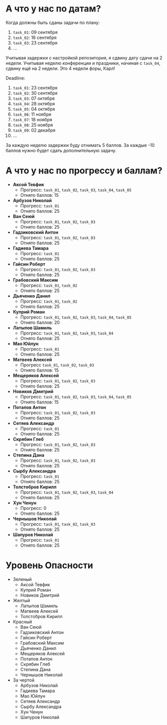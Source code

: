 # А что у нас по датам?

Когда должны быть сданы задачи по плану:
1. `task_01`: 09 сентября
1. `task_02`: 16 сентября
1. `task_03`: 23 сентября
1. ...

Учитывая задержки с настройкой репозитория, я сдвину дату сдачи на 2 недели.
Учитывая неделю конференции и праздники, начиная с `task_04`, сдвину ещё на 2 недели.
Это 4 недели форы, Карл!

Deadline:
1. `task_01`: 23 сентября
1. `task_02`: 30 сентября
1. `task_03`: 07 октября
1. `task_04`: 28 октября
1. `task_05`: 04 октября
1. `task_06`: 11 ноября
1. `task_07`: 18 ноября
1. `task_08`: 25 ноября
1. `task_09`: 02 декабря
1. ...

За каждую неделю задержки буду отнимать 5 баллов.
За каждые -10 баллов нужно будет сдать дополнительную задачу.

# А что у нас по прогрессу и баллам?

- **Аксой Тевфик**
  - Прогресс: `task_01`, `task_02`, `task_03`, `task_04`, `task_05`
  - Отнято баллов: 15
- **Арбузов Николай**
  - Прогресс: `task_01`
  - Отнято баллов: 25
- **Ван Сеюй**
  - Прогресс: `task_01`, `task_02`, `task_03`
  - Отнято баллов: 25
- **Гадзиковский Антон**
  - Прогресс: `task_01`, `task_02`, `task_03`
  - Отнято баллов: 25
- **Гадиева Тамара**
  - Прогресс: `task_01`
  - Отнято баллов: 25
- **Гайсин Роберт**
  - Прогресс: `task_01`, `task_02`, `task_03`
  - Отнято баллов: 25
- **Грабовский Максим**
  - Прогресс: `task_01`, `task_02`
  - Отнято баллов: 25
- **Дьяченко Данил**
  - Прогресс: `task_01`, `task_02`
  - Отнято баллов: 25
- **Куприй Роман**
  - Прогресс: `task_01`, `task_02`, `task_03`, `task_04`, `task_05`
  - Отнято баллов: 20
- **Латыпов Шамиль**
  - Прогресс: `task_01`, `task_02`, `task_03`, `task_04`
  - Отнято баллов: 25
- **Мао Юйлун**
  - Прогресс: `task_01`
  - Отнято баллов: 25
- **Матвеев Алексей**
  - Прогресс `task_01`, `task_02`, `task_03`
  - Отнято баллов: 15
- **Мещеряков Алексей**
  - Прогресс: `task_01`, `task_02`, `task_03`
  - Отнято баллов: 25
- **Новиков Дмитрий**
  - Прогресс: `task_01`, `task_02`, `task_03`, `task_04`, `task_05`
  - Отнято баллов: 15
- **Потапов Антон**
  - Прогресс: `task_01`, `task_02`, `task_03`
  - Отнято баллов: 25
- **Сетяев Александр**
  - Прогресс: `task_01`
  - Отнято баллов: 25
- **Скрябин Глеб**
  - Прогресс: `task_01`, `task_02`, `task_03`
  - Отнято баллов: 25
- **Степина Дана**
  - Прогресс: `task_01`, `task_02`, `task_03`
  - Отнято баллов: 25
- **Сырбу Александра**
  - Прогресс: `task_01`
  - Отнято баллов: 25
- **Толстобров Кирилл**
  - Прогресс: `task_01`, `task_02`, `task_03`, `task_04`
  - Отнято баллов: 25
- **Хун Ченун**
  - Прогресс: 0
  - Отнято баллов: 25
- **Чернышов Николай**
  - Прогресс: `task_01`, `task_02`, `task_03`
  - Отнято баллов: 25
- **Шапуров Николай**
  - Прогресс: `task_01`
  - Отнято баллов: 25

# Уровень Опасности

- Зеленый
  - Аксой Тевфик
  - Куприй Роман
  - Новиков Дмитрий
- Желтый
  - Латыпов Шамиль
  - Матвеев Алексей
  - Толстобров Кирилл
- Красный
  - Ван Сеюй
  - Гадзиковский Антон
  - Гайсин Роберт
  - Грабовский Максим
  - Дьяченко Данил
  - Мещеряков Алексей
  - Потапов Антон
  - Скрябин Глеб
  - Степина Дана
  - Чернышов Николай
- За чертой
  - Арбузов Николай
  - Гадиева Тамара
  - Мао Юйлун
  - Сетяев Александр
  - Сырбу Александра
  - Хун Ченун
  - Шапуров Николай
